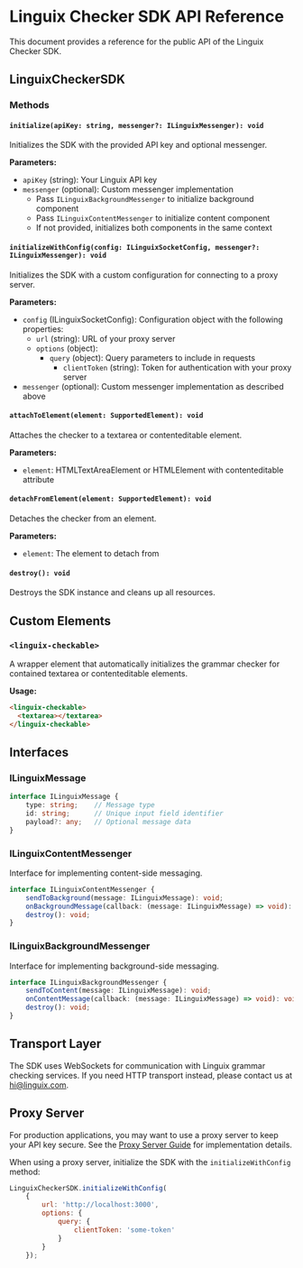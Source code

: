 # Linguix Checker SDK API Reference

This document provides a reference for the public API of the Linguix Checker SDK.

## LinguixCheckerSDK

### Methods

#### `initialize(apiKey: string, messenger?: ILinguixMessenger): void`

Initializes the SDK with the provided API key and optional messenger.

**Parameters:**
- `apiKey` (string): Your Linguix API key
- `messenger` (optional): Custom messenger implementation
  - Pass `ILinguixBackgroundMessenger` to initialize background component
  - Pass `ILinguixContentMessenger` to initialize content component
  - If not provided, initializes both components in the same context

#### `initializeWithConfig(config: ILinguixSocketConfig, messenger?: ILinguixMessenger): void`

Initializes the SDK with a custom configuration for connecting to a proxy server.

**Parameters:**
- `config` (ILinguixSocketConfig): Configuration object with the following properties:
  - `url` (string): URL of your proxy server
  - `options` (object):
    - `query` (object): Query parameters to include in requests
      - `clientToken` (string): Token for authentication with your proxy server
- `messenger` (optional): Custom messenger implementation as described above

#### `attachToElement(element: SupportedElement): void`

Attaches the checker to a textarea or contenteditable element.

**Parameters:**
- `element`: HTMLTextAreaElement or HTMLElement with contenteditable attribute

#### `detachFromElement(element: SupportedElement): void`

Detaches the checker from an element.

**Parameters:**
- `element`: The element to detach from

#### `destroy(): void`

Destroys the SDK instance and cleans up all resources.

## Custom Elements

### `<linguix-checkable>`

A wrapper element that automatically initializes the grammar checker for contained textarea or contenteditable elements.

**Usage:**
```html
<linguix-checkable>
  <textarea></textarea>
</linguix-checkable>
```

## Interfaces

### ILinguixMessage

```typescript
interface ILinguixMessage {
    type: string;    // Message type
    id: string;      // Unique input field identifier
    payload?: any;   // Optional message data
}
```

### ILinguixContentMessenger

Interface for implementing content-side messaging.

```typescript
interface ILinguixContentMessenger {
    sendToBackground(message: ILinguixMessage): void;
    onBackgroundMessage(callback: (message: ILinguixMessage) => void): void;
    destroy(): void;
}
```

### ILinguixBackgroundMessenger

Interface for implementing background-side messaging.

```typescript
interface ILinguixBackgroundMessenger {
    sendToContent(message: ILinguixMessage): void;
    onContentMessage(callback: (message: ILinguixMessage) => void): void;
    destroy(): void;
}
```

## Transport Layer

The SDK uses WebSockets for communication with Linguix grammar checking services. If you need HTTP transport instead, please contact us at hi@linguix.com.

## Proxy Server

For production applications, you may want to use a proxy server to keep your API key secure. See the [Proxy Server Guide](proxy-server.md) for implementation details.

When using a proxy server, initialize the SDK with the `initializeWithConfig` method:

```javascript
LinguixCheckerSDK.initializeWithConfig(
    {
        url: 'http://localhost:3000',
        options: {
            query: {
                clientToken: 'some-token'
            }
        }
    });
```
